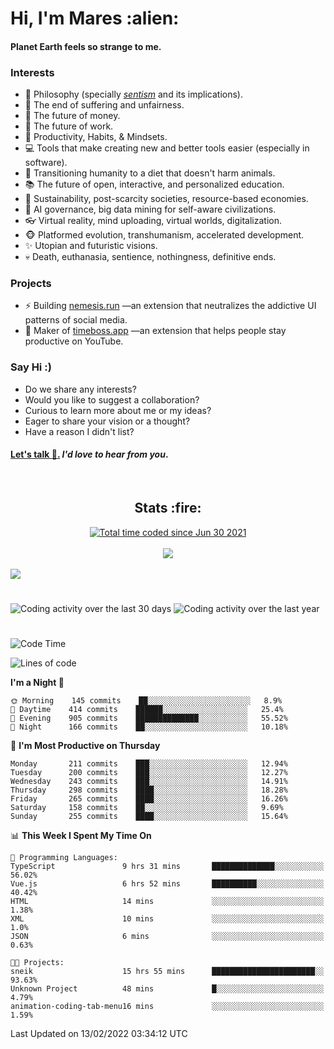 <h1>Hi, I'm Mares :alien:</h1>

#### Planet Earth feels so strange to me.

### **Interests**

- 🌊 Philosophy (specially [_sentism_][sentismmedium] and its implications).
- 🎯 The end of suffering and unfairness.
- 💸 The future of money.
- 💼 The future of work.
- 🧠 Productivity, Habits, & Mindsets.
- 💻 Tools that make creating new and better tools easier (especially in software).
- 🥗 Transitioning humanity to a diet that doesn't harm animals.
- 📚 The future of open, interactive, and personalized education.
- 🌱 Sustainability, post-scarcity societies, resource-based economies.
- 🤖 AI governance, big data mining for self-aware civilizations.
- 👓 Virtual reality, mind uploading, virtual worlds, digitalization.
- 🐵 Platformed evolution, transhumanism, accelerated development.
- ✨ Utopian and futuristic visions.
- 💀 Death, euthanasia, sentience, nothingness, definitive ends.


### **Projects**

- ⚡ Building [nemesis.run](https://nemesis.run) —an extension that neutralizes the addictive UI patterns of social media.
- 💎 Maker of [timeboss.app](https://timeboss.app) —an extension that helps people stay productive on YouTube.


### **Say Hi :)**

- Do we share any interests?
- Would you like to suggest a collaboration?
- Curious to learn more about me or my ideas?
- Eager to share your vision or a thought?
- Have a reason I didn't list?

#### [Let's talk :wave:.](mailto:mareszhar@gmail.com) _I'd love to hear from you_.

[sentismmedium]: https://medium.com/@mareszhar/born-a-prisoner-a-reflection-about-life-its-struggles-and-a-plan-to-escape-d8566ce9b026

<br>

<h2 align="center">Stats :fire:</h2>

<div align="center">
  <a href="https://wakatime.com/@cfdc0e0d-4860-4b62-9ff0-cb659185525e">
    <img src="https://wakatime.com/badge/user/cfdc0e0d-4860-4b62-9ff0-cb659185525e.svg" alt="Total time coded since Jun 30 2021" />
  </a>
</div>

<br>

<!-- 
Add or remove this: 
&dates=B1AAB3FF 
...or this...
&date_format=M%20j%5B%2C%20Y%5D
from the *streak stats URL below* if they get bugged and aren't updating: 
-->

<div align="center">
  <img src="https://github-readme-streak-stats.herokuapp.com?user=mareszhar&theme=black-ice&hide_border=true&stroke=FFFFFF15&ring=DF8FFE&fire=DF8FFE&currStreakLabel=DF8FFE&background=1A232A&currStreakNum=86FFAB&dates=B1AAB3FF&date_format=M%20j%5B%2C%20Y%5D">
</div>

<br>

<img src="https://activity-graph.herokuapp.com/graph?username=mareszhar&theme=nord&bg_color=00000000&color=979797&line=DF8FFE&point=00000000&area=true&hide_border=true">

<br>

<h1></h1>

<img src="https://wakatime.com/share/@mares/5df0ff02-9c79-41b4-b540-51dc9c65a57b.svg" alt="Coding activity over the last 30 days" />
<img src="https://wakatime.com/share/@mares/ea89ba71-f374-40af-930c-e0655909fe37.svg" alt="Coding activity over the last year" />

<h1></h1>

<!--START_SECTION:waka-->
![Code Time](http://img.shields.io/badge/Code%20Time-489%20hrs%2041%20mins-blue)

![Lines of code](https://img.shields.io/badge/From%20Hello%20World%20I%27ve%20Written-124%20Thousand%20lines%20of%20code-blue)

**I'm a Night 🦉** 

```text
🌞 Morning    145 commits    ██░░░░░░░░░░░░░░░░░░░░░░░   8.9% 
🌆 Daytime    414 commits    ██████░░░░░░░░░░░░░░░░░░░   25.4% 
🌃 Evening    905 commits    ██████████████░░░░░░░░░░░   55.52% 
🌙 Night      166 commits    ██░░░░░░░░░░░░░░░░░░░░░░░   10.18%

```
📅 **I'm Most Productive on Thursday** 

```text
Monday       211 commits    ███░░░░░░░░░░░░░░░░░░░░░░   12.94% 
Tuesday      200 commits    ███░░░░░░░░░░░░░░░░░░░░░░   12.27% 
Wednesday    243 commits    ███░░░░░░░░░░░░░░░░░░░░░░   14.91% 
Thursday     298 commits    ████░░░░░░░░░░░░░░░░░░░░░   18.28% 
Friday       265 commits    ████░░░░░░░░░░░░░░░░░░░░░   16.26% 
Saturday     158 commits    ██░░░░░░░░░░░░░░░░░░░░░░░   9.69% 
Sunday       255 commits    ████░░░░░░░░░░░░░░░░░░░░░   15.64%

```


📊 **This Week I Spent My Time On** 

```text
💬 Programming Languages: 
TypeScript               9 hrs 31 mins       ██████████████░░░░░░░░░░░   56.02% 
Vue.js                   6 hrs 52 mins       ██████████░░░░░░░░░░░░░░░   40.42% 
HTML                     14 mins             ░░░░░░░░░░░░░░░░░░░░░░░░░   1.38% 
XML                      10 mins             ░░░░░░░░░░░░░░░░░░░░░░░░░   1.0% 
JSON                     6 mins              ░░░░░░░░░░░░░░░░░░░░░░░░░   0.63%

🐱‍💻 Projects: 
sneik                    15 hrs 55 mins      ███████████████████████░░   93.63% 
Unknown Project          48 mins             █░░░░░░░░░░░░░░░░░░░░░░░░   4.79% 
animation-coding-tab-menu16 mins             ░░░░░░░░░░░░░░░░░░░░░░░░░   1.59%

```


 Last Updated on 13/02/2022 03:34:12 UTC
<!--END_SECTION:waka-->
